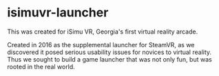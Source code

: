 # isimuvr-launcher
This was created for iSimu VR, Georgia's first virtual reality arcade.

Created in 2016 as the supplemental launcher for SteamVR, as we discovered it posed serious usability issues for novices to virtual reality.  Thus we sought to build a game launcher that was not only fun, but was rooted in the real world.
